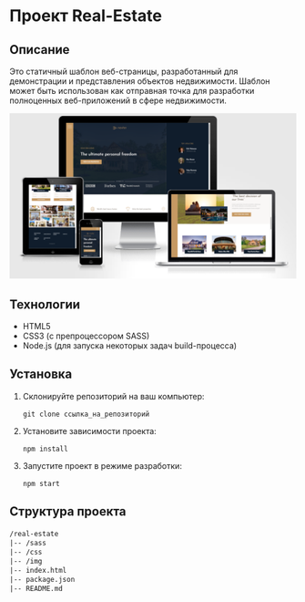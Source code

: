 # Проект Real-Estate

## Описание
Это статичный шаблон веб-страницы, разработанный для демонстрации и представления объектов недвижимости. Шаблон может быть использован как отправная точка для разработки полноценных веб-приложений в сфере недвижимости.

![Logo](/img/real-estate.png)

## Технологии
- HTML5
- CSS3 (с препроцессором SASS)
- Node.js (для запуска некоторых задач build-процесса)

## Установка
1. Склонируйте репозиторий на ваш компьютер:
   ```shell
   git clone ссылка_на_репозиторий
2. Установите зависимости проекта:
   ```shell
   npm install
3. Запустите проект в режиме разработки:
   ```shell
   npm start

## Структура проекта
   ```plaintext
   /real-estate
   |-- /sass
   |-- /css
   |-- /img
   |-- index.html
   |-- package.json
   |-- README.md

